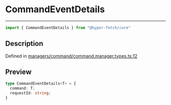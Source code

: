 

# CommandEventDetails

<div class="api-docs__separator" data-reactroot="">

---

</div><div class="api-docs__import" data-reactroot="">

```ts
import { CommandEventDetails } from "@hyper-fetch/core"
```

</div><div class="api-docs__section">

## Description

</div><div class="api-docs__description"><span class="api-docs__do-not-parse">



</span></div><p class="api-docs__definition">

Defined in [managers/command/command.manager.types.ts:12](https://github.com/BetterTyped/hyper-fetch/blob/4197368e/packages/core/src/managers/command/command.manager.types.ts#L12)

</p><div class="api-docs__section">

## Preview

</div><div class="api-docs__preview type">

```ts
type CommandEventDetails<T> = {
  command: T; 
  requestId: string; 
}
```

</div>